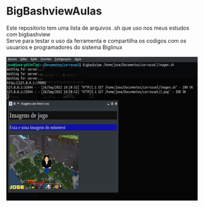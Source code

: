 <html> 
<body>
<h1>BigBashviewAulas</h1>
Este repositorio tem uma lista de arquivos .sh que uso nos meus estudos com bigbashview <br>
Serve para testar o uso da ferramenta e compartilha os codigos com os usuarios e programadores do sistema Biglinux<br><br>
<img height="380em" src="https://github.com/josegamestest/BigBashviewAulas/blob/BigBashview/ksnip_20220926-142113.png?raw=true"/>
</a>
</body>
</html>
